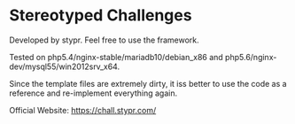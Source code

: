 # Stereotyped Challenges

Developed by stypr. Feel free to use the framework.

Tested on php5.4/nginx-stable/mariadb10/debian_x86 and php5.6/nginx-dev/mysql55/win2012srv_x64.

Since the template files are extremely dirty, it iss better to use the code as a reference and re-implement everything again.

Official Website: https://chall.stypr.com/
